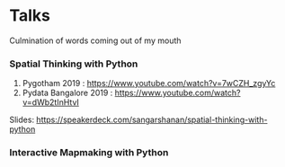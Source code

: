 # Talks 

Culmination of words coming out of my mouth

### Spatial Thinking with Python

1) Pygotham 2019 : https://www.youtube.com/watch?v=7wCZH_zgyYc
2) Pydata Bangalore 2019 : https://www.youtube.com/watch?v=dWb2tInHtvI   

Slides: https://speakerdeck.com/sangarshanan/spatial-thinking-with-python


### Interactive Mapmaking with Python

